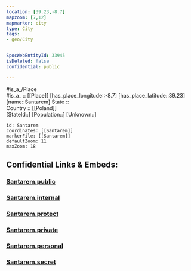 ```yaml
---
location: [39.23,-8.7] 
mapzoom: [7,12] 
mapmarker: city 
type: City
tags:
- geo/City


SpocWebEntityId: 33945
isDeleted: false
confidential: public

---
```

#is_a_/Place  
#is_a_ :: [[Place]] 
[has_place_longitude::-8.7] 
[has_place_latitude::39.23] 
[name::Santarem] 
State ::  
Country :: [[Poland]]  
[StateId::] 
[Population::] 
[Unknown::] 


```leaflet
id: Santarem
coordinates: [[Santarem]] 
markerFile: [[Santarem]] 
defaultZoom: 11 
maxZoom: 18
```


## Confidential Links & Embeds: 

### [Santarem.public](/_public/\Earth\Continent\Europe\Europe~South\Portugal\Districts~Portugal\Santarém\CitySantarem.public.md) 

### [Santarem.internal](/_internal/\Earth\Continent\Europe\Europe~South\Portugal\Districts~Portugal\Santarém\CitySantarem.internal.md) 

### [Santarem.protect](/_protect/\Earth\Continent\Europe\Europe~South\Portugal\Districts~Portugal\Santarém\CitySantarem.protect.md) 

### [Santarem.private](/_private/\Earth\Continent\Europe\Europe~South\Portugal\Districts~Portugal\Santarém\CitySantarem.private.md) 

### [Santarem.personal](/_personal/\Earth\Continent\Europe\Europe~South\Portugal\Districts~Portugal\Santarém\CitySantarem.personal.md) 

### [Santarem.secret](/_secret/\Earth\Continent\Europe\Europe~South\Portugal\Districts~Portugal\Santarém\CitySantarem.secret.md)

